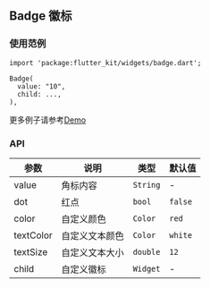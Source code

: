 ## Badge 徽标

### 使用范例

```
import 'package:flutter_kit/widgets/badge.dart';

Badge(
  value: "10",
  child: ...,
),
```

更多例子请参考[Demo](../lib/routes/demoBadge.dart)

### API

| 参数  | 说明  | 类型  | 默认值  |
| ------------ | ------------ | ------------ | ------------ |
| value | 角标内容 | `String` | - |
| dot | 红点 | `bool` | `false` |
| color | 自定义颜色 | `Color` | `red` |
| textColor | 自定义文本颜色 | `Color` | `white` |
| textSize | 自定义文本大小 | `double` | `12` |
| child | 自定义徽标 | `Widget` | - |
